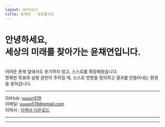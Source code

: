 ```yaml
---
layout: default
title: 윤채연 - 포토폴리오
---
```


# 안녕하세요, <br> 세상의 미래를 찾아가는 윤채연입니다.
<br>
어려운 문제 앞에서도 포기하지 않고, 스스로를 확장해왔습니다. <br>
명확한 목표와 실행 권한이 주어질 때, 스스로 방향을 정의하고 결과를 만들어내는 환경을 찾아갑니다.


---

GitHub: [yuuun519](https://github.com/yuuun519)  
이메일: yuuun519@gmail.com  
이력서 : [이력서 다운로드](.pdf)

---


---
